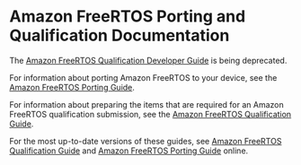 # Amazon FreeRTOS Porting and Qualification Documentation

The [Amazon FreeRTOS Qualification Developer Guide](https://github.com/aws/amazon-freertos/blob/master/tests/Amazon%20FreeRTOS%20Qualification%20Developer%20Guide.pdf) is being deprecated.

For information about porting Amazon FreeRTOS to your device, see the [Amazon FreeRTOS Porting Guide](afreertos-pg.pdf).

For information about preparing the items that are required for an Amazon FreeRTOS qualification submission, see the [Amazon FreeRTOS Qualification Guide](afreertos-qg.pdf).

For the most up-to-date versions of these guides, see [Amazon FreeRTOS Qualification Guide](https://docs.aws.amazon.com/freertos/latest/qualificationguide) and [Amazon FreeRTOS Porting Guide](https://docs.aws.amazon.com/freertos/latest/portingguide) online.
